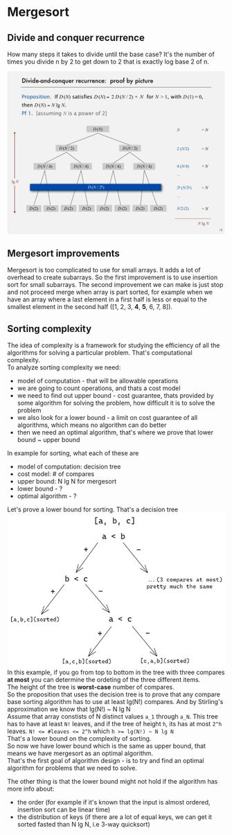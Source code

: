 # Mergesort  
## Divide and conquer recurrence  

How many steps it takes to divide until the base case? It's the number of times you divide n by 2 to get down to 2 that is exactly log base 2 of n.  

![Divide and conquer](./images/divide_conquer.png)

## Mergesort improvements

Mergesort is too complicated to use for small arrays. It adds a lot of overhead to create subarrays. So the first improvement is to use insertion sort for small subarrays. The second improvement we can make is just stop and not proceed merge when array is part sorted, for example when we have an array where a last element in a first half is less or equal to the smallest element in the second half ([1, 2, 3, **4**, **5**, 6, 7, 8]).

## Sorting complexity
The idea of complexity is a framework for studying the efficiency of all the algorithms for solving a particular problem. That's computational complexity.  
To analyze sorting complexity we need:
+ model of computation - that will be allowable operations
+ we are going to count operations, and thats a cost model
+ we need to find out upper bound - cost guarantee, thats provided by some algorithm for solving the problem, how difficult it is to solve the problem
+ we also look for a lower bound - a limit on cost guarantee of all algorithms, which means no algorithm can do better
+ then we need an optimal algorithm, that's where we prove that lower bound ~ upper bound

In example for sorting, what each of these are
+ model of computation: decision tree
+ cost model: # of compares
+ upper bound: N lg N for mergesort
+ lower bound - ?
+ optimal algorithm - ?

Let's prove a lower bound for sorting. That's a decision tree  
![Decision tree](./images/decision_tree.png)  
In this example, if you go from top to bottom in the tree with three compares **at most** you can determine the ordeting of the three different items.  
The height of the tree is **worst-case** number of compares.  
So the proposition that uses the decision tree is to prove that any compare base sorting algorithm has to use at least lg(N!) compares. And by Stirling's approximation we know that lg(N!) ~ N lg N  
Assume that array constists of N distinct values `a_1` through `a_N`. This tree has to have at least `N!` leaves, and if the tree of height `h`, its has at most `2^h` leaves. `N! <= #leaves <= 2^h` which `h >= lg(N!) ~ N lg N`  
That's a lower bound on the complexity of sorting.  
So now we have lower bound which is the same as upper bound, that means we have mergesort as an optimal algorithm.  
That's the first goal of algorithm design - is to try and find an optimal algorithm for problems that we need to solve.  

The other thing is that the lower bound might not hold if the algorithm has more info about:  
+ the order (for example if it's known that the input is almost ordered, insertion sort can be linear time)
+ the distribution of keys (if there are a lot of equal keys, we can get it sorted fasted than N lg N, i.e 3-way quicksort)
